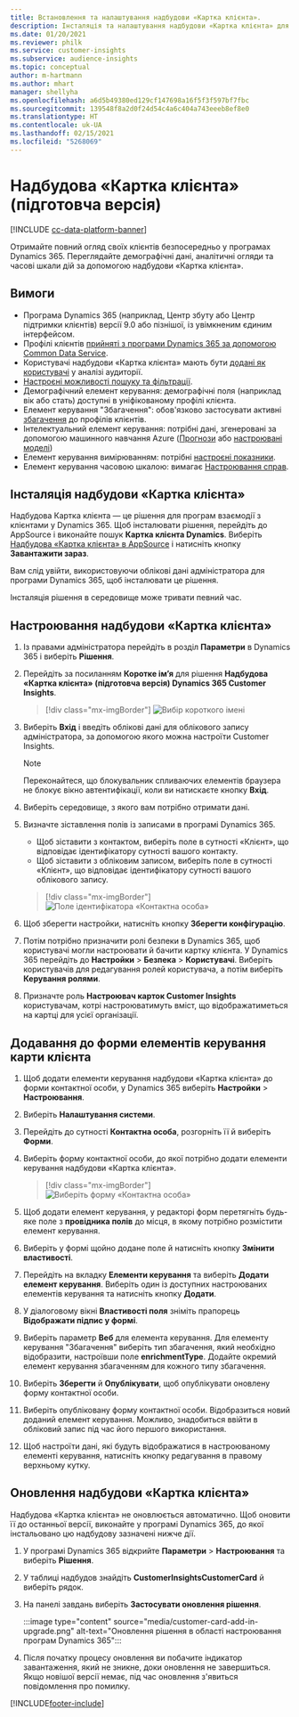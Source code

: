 ```yaml
---
title: Встановлення та налаштування надбудови «Картка клієнта».
description: Інсталяція та налаштування надбудови «Картка клієнта» для Dynamics 365 Customer Insights.
ms.date: 01/20/2021
ms.reviewer: philk
ms.service: customer-insights
ms.subservice: audience-insights
ms.topic: conceptual
author: m-hartmann
ms.author: mhart
manager: shellyha
ms.openlocfilehash: a6d5b49380ed129cf147698a16f5f3f597bf7fbc
ms.sourcegitcommit: 139548f8a2d0f24d54c4a6c404a743eeeb8ef8e0
ms.translationtype: HT
ms.contentlocale: uk-UA
ms.lasthandoff: 02/15/2021
ms.locfileid: "5268069"
---
```

# <a name="customer-card-add-in-preview"></a>Надбудова «Картка клієнта» (підготовча версія)

[!INCLUDE [cc-data-platform-banner](../includes/cc-data-platform-banner.md)]

Отримайте повний огляд своїх клієнтів безпосередньо у програмах Dynamics 365. Переглядайте демографічні дані, аналітичні огляди та часові шкали дій за допомогою надбудови «Картка клієнта».

## <a name="prerequisites"></a>Вимоги

- Програма Dynamics 365 (наприклад, Центр збуту або Центр підтримки клієнтів) версії 9.0 або пізнішої, із увімкненим єдиним інтерфейсом.
- Профілі клієнтів [прийняті з програми Dynamics 365 за допомогою Common Data Service](connect-power-query.md).
- Користувачі надбудови «Картка клієнта» мають бути [додані як користувачі](permissions.md) у аналізі аудиторії.
- [Настроєні можливості пошуку та фільтрації](search-filter-index.md).
- Демографічний елемент керування: демографічні поля (наприклад вік або стать) доступні в уніфікованому профілі клієнта.
- Елемент керування "Збагачення": обов'язково застосувати активні [збагачення](enrichment-hub.md) до профілів клієнтів.
- Інтелектуальний елемент керування: потрібні дані, згенеровані за допомогою машинного навчання Azure ([Прогнози](predictions.md) або [настроювані моделі](custom-models.md))
- Елемент керування вимірюванням: потрібні [настроєні показники](measures.md).
- Елемент керування часовою шкалою: вимагає [Настроювання справ](activities.md).

## <a name="install-the-customer-card-add-in"></a>Інсталяція надбудови «Картка клієнта»

Надбудова Картка клієнта — це рішення для програм взаємодії з клієнтами у Dynamics 365. Щоб інсталювати рішення, перейдіть до AppSource і виконайте пошук **Картка клієнта Dynamics**. Виберіть [Надбудова «Картка клієнта» в AppSource](https://appsource.microsoft.com/product/dynamics-365/mscrm.dynamics_365_customer_insights_customer_card_addin?tab=Overview) і натисніть кнопку **Завантажити зараз**.

Вам слід увійти, використовуючи облікові дані адміністратора для програми Dynamics 365, щоб інсталювати це рішення.

Інсталяція рішення в середовище може тривати певний час.

## <a name="configure-the-customer-card-add-in"></a>Настроювання надбудови «Картка клієнта»

1. Із правами адміністратора перейдіть в розділ **Параметри** в Dynamics 365 і виберіть **Рішення**.

1. Перейдіть за посиланням **Коротке ім’я** для рішення **Надбудова «Картка клієнта» (підготовча версія) Dynamics 365 Customer Insights**.

   > [!div class="mx-imgBorder"]
   > ![Вибір короткого імені](media/select-display-name.png "Вибір короткого імені")

1. Виберіть **Вхід** і введіть облікові дані для облікового запису адміністратора, за допомогою якого можна настроїти Customer Insights.

   > [!NOTE]
   > Переконайтеся, що блокувальник спливаючих елементів браузера не блокує вікно автентифікації, коли ви натискаєте кнопку **Вхід**.

1. Виберіть середовище, з якого вам потрібно отримати дані.

1. Визначте зіставлення полів із записами в програмі Dynamics 365.
   - Щоб зіставити з контактом, виберіть поле в сутності «Клієнт», що відповідає ідентифікатору сутності вашого контакту.
   - Щоб зіставити з обліковим записом, виберіть поле в сутності «Клієнт», що відповідає ідентифікатору сутності вашого облікового запису.

   > [!div class="mx-imgBorder"]
   > ![Поле ідентифікатора «Контактна особа»](media/contact-id-field.png "Поле ідентифікатора «Контактна особа»")

1. Щоб зберегти настройки, натисніть кнопку **Зберегти конфігурацію**.

1. Потім потрібно призначити ролі безпеки в Dynamics 365, щоб користувачі могли настроювати й бачити картку клієнта. У Dynamics 365 перейдіть до **Настройки** > **Безпека** > **Користувачі**. Виберіть користувачів для редагування ролей користувача, а потім виберіть **Керування ролями**.

1. Призначте роль **Настроювач карток Customer Insights** користувачам, котрі настроюватимуть вміст, що відображатиметься на картці для усієї організації.

## <a name="add-customer-card-controls-to-forms"></a>Додавання до форми елементів керування карти клієнта
  
1. Щоб додати елементи керування надбудови «Картка клієнта» до форми контактної особи, у Dynamics 365 виберіть **Настройки** > **Настроювання**.

1. Виберіть **Налаштування системи**.

1. Перейдіть до сутності **Контактна особа**, розгорніть її й виберіть **Форми**.

1. Виберіть форму контактної особи, до якої потрібно додати елементи керування надбудови «Картка клієнта».

    > [!div class="mx-imgBorder"]
    > ![Виберіть форму «Контактна особа»](media/contact-active-forms.png "Виберіть форму «Контактна особа»")

1. Щоб додати елемент керування, у редакторі форм перетягніть будь-яке поле з **провідника полів** до місця, в якому потрібно розмістити елемент керування.

1. Виберіть у формі щойно додане поле й натисніть кнопку **Змінити властивості**.

1. Перейдіть на вкладку **Елементи керування** та виберіть **Додати елемент керування**. Виберіть один із доступних настроюваних елементів керування та натисніть кнопку **Додати**.

1. У діалоговому вікні **Властивості поля** зніміть прапорець **Відображати підпис у формі**.

1. Виберіть параметр **Веб** для елемента керування. Для елементу керування "Збагачення" виберіть тип збагачення, який необхідно відобразити, настроївши поле **enrichmentType**. Додайте окремий елемент керування збагаченням для кожного типу збагачення.

1. Виберіть **Зберегти** й **Опублікувати**, щоб опублікувати оновлену форму контактної особи.

1. Виберіть опубліковану форму контактної особи. Відобразиться новий доданий елемент керування. Можливо, знадобиться ввійти в обліковий запис під час його першого використання.

1. Щоб настроїти дані, які будуть відображатися в настроюваному елементі керування, натисніть кнопку редагування в правому верхньому кутку.

## <a name="upgrade-customer-card-add-in"></a>Оновлення надбудови «Картка клієнта»
Надбудова «Картка клієнта» не оновлюється автоматично. Щоб оновити її до останньої версії, виконайте у програмі Dynamics 365, до якої інстальовано цю надбудову зазначені нижче дії.

1. У програмі Dynamics 365 відкрийте **Параметри** > **Настроювання** та виберіть **Рішення**.

1. У таблиці надбудов знайдіть **CustomerInsightsCustomerCard** й виберіть рядок.

1. На панелі завдань виберіть **Застосувати оновлення рішення**.

   :::image type="content" source="media/customer-card-add-in-upgrade.png" alt-text="Оновлення рішення в області настроювання програм Dynamics 365":::

1. Після початку процесу оновлення ви побачите індикатор завантаження, який не зникне, доки оновлення не завершиться. Якщо новішої версії немає, під час оновлення з'явиться повідомлення про помилку.


[!INCLUDE[footer-include](../includes/footer-banner.md)]